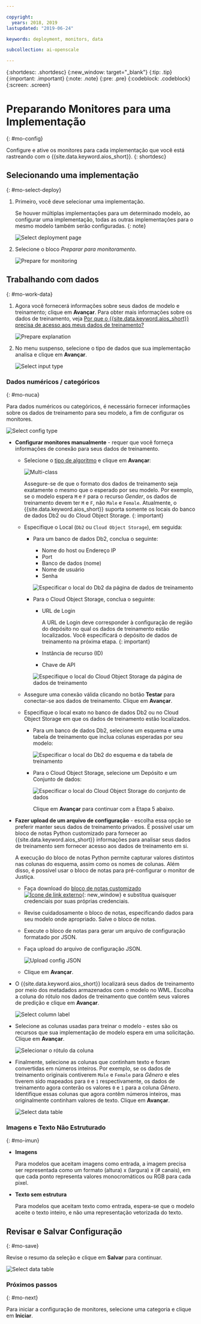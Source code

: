 ```yaml
---

copyright:
  years: 2018, 2019
lastupdated: "2019-06-24"

keywords: deployment, monitors, data

subcollection: ai-openscale

---
```


{:shortdesc: .shortdesc}
{:new_window: target="_blank"}
{:tip: .tip}
{:important: .important}
{:note: .note}
{:pre: .pre}
{:codeblock: .codeblock}
{:screen: .screen}

# Preparando Monitores para uma Implementação
{: #mo-config}

Configure e ative os monitores para cada implementação que você está rastreando com o {{site.data.keyword.aios_short}}.
{: shortdesc}

## Selecionando uma implementação
{: #mo-select-deploy}

1.  Primeiro, você deve selecionar uma implementação.

    Se houver múltiplas implementações para um determinado modelo, ao configurar uma implementação, todas as outras implementações para o mesmo modelo também serão configuradas.
    {: note}

    ![Select deployment page](images/config-select-deploy.png)

1.  Selecione o bloco *Preparar para monitoramento*.

    ![Prepare for monitoring](images/config-prep-monitor.png)

## Trabalhando com dados
{: #mo-work-data}

1.  Agora você fornecerá informações sobre seus dados de modelo e treinamento; clique em **Avançar**. Para
obter mais informações sobre os dados de treinamento, veja [Por que o {{site.data.keyword.aios_short}} precisa de acesso aos meus dados de treinamento?](/docs/services/ai-openscale?topic=ai-openscale-trainingdata#trainingdata)

    ![Prepare explanation](images/config-what-monitor.png)

1.  No menu suspenso, selecione o tipo de dados que sua implementação analisa e clique em **Avançar**.

    ![Select input type](images/config-input-monitor.png)

### Dados numéricos / categóricos
{: #mo-nuca}

Para dados numéricos ou categóricos, é necessário fornecer informações sobre os dados de treinamento para seu modelo, a fim de configurar os monitores.

  ![Select config type](images/config-manual-monitor.png)

- **Configurar monitores manualmente** - requer que você forneça informações de conexão para seus dados de treinamento.

    - Selecione o [tipo de algoritmo](/docs/services/ai-openscale?topic=ai-openscale-acc-monitor#acc-understand) e clique em **Avançar**:

      ![Multi-class](images/multiclass.png)

      Assegure-se de que o formato dos dados de treinamento seja exatamente o mesmo que o esperado por seu modelo. Por exemplo, se o modelo espera `M` e `F` para o recurso *Gender*, os dados de treinamento devem ter `M` e `F`, não `Male` e `Female`. Atualmente, o {{site.data.keyword.aios_short}} suporta somente os locais do banco de dados Db2 ou do Cloud Object Storage.
        {: important}

    - Especifique o Local (`Db2` ou `Cloud Object Storage`), em seguida:

        - Para um banco de dados Db2, conclua o seguinte:

            - Nome do host ou Endereço IP
            - Port
            - Banco de dados (nome)
            - Nome de usuário
            - Senha

            ![Especificar o local do Db2 da página de dados de treinamento](images/config-train-db2-monitor.png)

        - Para o Cloud Object Storage, conclua o seguinte:

            - URL de Login

              A URL de Login deve corresponder à configuração de região do depósito no qual os dados de treinamento estão localizados. Você especificará o depósito de dados de treinamento na próxima etapa.
              {: important}

            - Instância de recurso (ID)
            - Chave de API

            ![Especifique o local do Cloud Object Storage da página de dados de treinamento](images/config-train-cos-monitor.png)

    - Assegure uma conexão válida clicando no botão **Testar** para conectar-se aos dados de treinamento. Clique em **Avançar**.

    - Especifique o local exato no banco de dados Db2 ou no Cloud Object Storage em que os dados de treinamento estão localizados.

        - Para um banco de dados Db2, selecione um esquema e uma tabela de treinamento que inclua colunas esperadas por seu modelo:

          ![Especificar o local do Db2 do esquema e da tabela de treinamento](images/fair-config-table-db2.png)

        - Para o Cloud Object Storage, selecione um Depósito e um Conjunto de dados:

          ![Especificar o local do Cloud Object Storage do conjunto de dados](images/fair-config-dset-cos.png)

          Clique em **Avançar** para continuar com a Etapa 5 abaixo.

- **Fazer upload de um arquivo de configuração** - escolha essa opção se preferir manter seus dados de treinamento privados. É possível usar um bloco de notas Python customizado para fornecer ao {{site.data.keyword.aios_short}} informações para analisar seus dados de treinamento sem fornecer acesso aos dados de treinamento em si.

  A execução do bloco de notas Python permite capturar valores distintos nas colunas do esquema, assim como os nomes de colunas. Além disso, é possível usar o bloco de notas para pré-configurar o monitor de Justiça.

    - Faça download do [bloco de notas customizado ![Ícone de link externo](../../icons/launch-glyph.svg "Ícone de link externo")](https://github.com/IBM-Watson/aios-data-distribution/blob/master/training_statistics_notebook.ipynb){: new_window} e substitua quaisquer credenciais por suas próprias credenciais.

    - Revise cuidadosamente o bloco de notas, especificando dados para seu modelo onde apropriado. Salve o bloco de notas.

    - Execute o bloco de notas para gerar um arquivo de configuração formatado por JSON.

    - Faça upload do arquivo de configuração JSON.

        ![Upload config JSON](images/config-json-monitor.png)

    - Clique em **Avançar**.

- O {{site.data.keyword.aios_short}} localizará seus dados de treinamento por meio dos metadados armazenados com o modelo no WML. Escolha a coluna do rótulo nos dados de treinamento que contêm seus valores de predição e clique em **Avançar**.

  ![Select column label](images/fair-config-column.png)

- Selecione as colunas usadas para treinar o modelo - estes são os recursos que sua implementação de modelo espera em uma solicitação. Clique em **Avançar**.

    ![Selecionar o rótulo da coluna](images/explain-select-column.png)

- Finalmente, selecione as colunas que continham texto e foram convertidas em números inteiros. Por exemplo, se os dados de treinamento originais contiverem `Male` e `Female` para *Gênero* e eles tiverem sido mapeados para `0` e `1` respectivamente, os dados de treinamento agora conterão os valores `0` e `1` para a coluna *Gênero*. Identifique essas colunas que agora contêm números inteiros, mas originalmente continham valores de texto. Clique em **Avançar**.

    ![Select data table](images/explain-text-column.png)

### Imagens e Texto Não Estruturado
{: #mo-imun}

- **Imagens**

  Para modelos que aceitam imagens como entrada, a imagem precisa ser representada como um formato (altura) x (largura) x (# canais), em que cada ponto representa valores monocromáticos ou RGB para cada pixel.

- **Texto sem estrutura**

   Para modelos que aceitam texto como entrada, espera-se que o modelo aceite o texto inteiro, e não uma representação vetorizada do texto.

## Revisar e Salvar Configuração
{: #mo-save}

Revise o resumo da seleção e clique em **Salvar** para continuar.

  ![Select data table](images/config-summary-monitor.png)

### Próximos passos
{: #mo-next}

Para iniciar a configuração de monitores, selecione uma categoria e clique em **Iniciar**.
